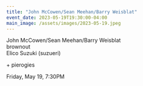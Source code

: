 ```yaml
---
title: "John McCowen/Sean Meehan/Barry Weisblat"
event_date: 2023-05-19T19:30:00-04:00
main_image: /assets/images/2023-05-19.jpeg
---
```


John McCowen/Sean Meehan/Barry Weisblat<br>
brownout<br>
Elico Suzuki (suzueri)

\+ pierogies

Friday, May 19, 7:30PM
